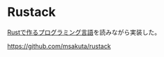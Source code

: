 # Rustack

[Rustで作るプログラミング言語](https://www.amazon.co.jp/dp/4297141922)を読みながら実装した。

https://github.com/msakuta/rustack

